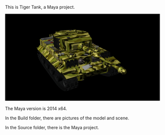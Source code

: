 This is Tiger Tank, a Maya project.

![Tiger Tank](/Build/pic_tank.jpg)

The Maya version is 2014 x64.

In the Build folder, there are pictures of the model and scene.

In the Source folder, there is the Maya project.